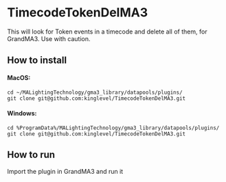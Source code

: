 # TimecodeTokenDelMA3

This will look for Token events in a timecode and delete all of them, for GrandMA3.
Use with caution.


## How to install
#### MacOS:
```
cd ~/MALightingTechnology/gma3_library/datapools/plugins/
git clone git@github.com:kinglevel/TimecodeTokenDelMA3.git
```

#### Windows:
```
cd %ProgramData%/MALightingTechnology/gma3_library/datapools/plugins/
git clone git@github.com:kinglevel/TimecodeTokenDelMA3.git
```

## How to run
Import the plugin in GrandMA3 and run it